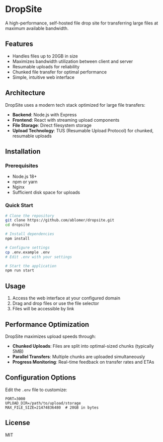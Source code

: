 
# DropSite

A high-performance, self-hosted file drop site for transferring large files at maximum available bandwidth.

## Features

- Handles files up to 20GB in size
- Maximizes bandwidth utilization between client and server
- Resumable uploads for reliability
- Chunked file transfer for optimal performance
- Simple, intuitive web interface

## Architecture

DropSite uses a modern tech stack optimized for large file transfers:

- **Backend**: Node.js with Express
- **Frontend**: React with streaming upload components
- **File Storage**: Direct filesystem storage
- **Upload Technology**: TUS (Resumable Upload Protocol) for chunked, resumable uploads

## Installation

### Prerequisites

- Node.js 18+
- npm or yarn
- Nginx
- Sufficient disk space for uploads

### Quick Start

```bash
# Clone the repository
git clone https://github.com/ablomer/dropsite.git
cd dropsite

# Install dependencies
npm install

# Configure settings
cp .env.example .env
# Edit .env with your settings

# Start the application
npm run start
```

## Usage

1. Access the web interface at your configured domain
2. Drag and drop files or use the file selector
3. Files will be accessible by link

## Performance Optimization

DropSite maximizes upload speeds through:

- **Chunked Uploads**: Files are split into optimal-sized chunks (typically 5MB)
- **Parallel Transfers**: Multiple chunks are uploaded simultaneously
- **Progress Monitoring**: Real-time feedback on transfer rates and ETAs

## Configuration Options

Edit the `.env` file to customize:

```
PORT=3000
UPLOAD_DIR=/path/to/upload/storage
MAX_FILE_SIZE=21474836480  # 20GB in bytes
```

## License

MIT
